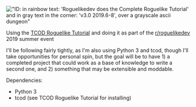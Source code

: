 !["ID: in rainbow text: 'Roguelikedev does the Complete Roguelike Tutorial' and in gray text in the corner: 'v3.0 2019.6-8', over a grayscale ascii dungeon"](https://i.imgur.com/3MAzEp1.png)

Using the [TCOD Roguelike Tutorial](http://rogueliketutorials.com/tutorials/tcod/) and doing it as part of the [r/roguelikedev](https://www.reddit.com/r/roguelikedev) 2019 summer event

I'll be following fairly tightly, as I'm also using Python 3 and tcod, though I'll take opportunities for personal spin, but the goal will be to have 1) a completed project that could work as a base of knowledge to write a second one, and 2) something that may be extensible and moddable. 

Dependencies:
 - Python 3
 - tcod (see TCOD Roguelike Tutorial for installing)

